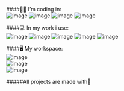 ####👨‍💻 I’m coding in: </br>
![image](https://img.shields.io/badge/HTML5-E34F26?style=for-the-badge&logo=html5&logoColor=white) ![image](https://img.shields.io/badge/CSS3-1572B6?style=for-the-badge&logo=css3&logoColor=white) ![image](https://img.shields.io/badge/JavaScript-F7DF1E?style=for-the-badge&logo=javascript&logoColor=black) ![image](https://img.shields.io/badge/PHP-777BB4?style=for-the-badge&logo=php&logoColor=white)

####💻 In my work i use:</br>
![image](https://img.shields.io/badge/Windows-0078D6?style=for-the-badge&logo=windows&logoColor=white) ![image](https://img.shields.io/badge/Google_chrome-4285F4?style=for-the-badge&logo=Google-chrome&logoColor=white) ![image](https://img.shields.io/badge/Visual_Studio_Code-0078D4?style=for-the-badge&logo=visual%20studio%20code&logoColor=white) ![image](https://img.shields.io/badge/prettier-1A2C34?style=for-the-badge&logo=prettier&logoColor=F7BA3E) ![image](https://img.shields.io/badge/Git-F05032?style=for-the-badge&logo=git&logoColor=white)

####🖥 My workspace:</br>
![image](https://img.shields.io/badge/AMD-Ryzen_5_3600-ED1C24?style=for-the-badge&logo=amd&logoColor=white)</br>
![image](https://img.shields.io/badge/NVIDIA-GTX1660_SUPER-76B900?style=for-the-badge&logo=nvidia&logoColor=white)</br>
![image](https://img.shields.io/badge/Windows-10-0078D6?style=for-the-badge&logo=windows&logoColor=white)</br>

#####All projects are made with🧡
